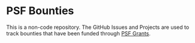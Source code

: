 # PSF Bounties
This is a non-code repository. The GitHub Issues and Projects are used to track bounties that have been funded through [PSF Grants](https://psfoundation.cash/grants/).


